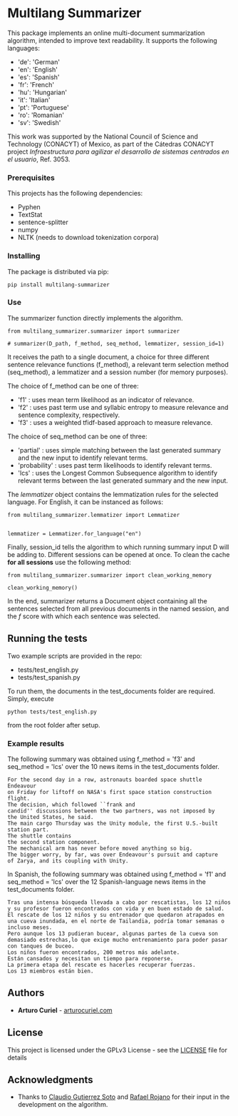 # Multilang Summarizer

This package implements an online multi-document summarization algorithm, intended to improve text readability. It supports the following languages:

* 'de': 'German'
* 'en': 'English'
* 'es': 'Spanish'
* 'fr': 'French'
* 'hu': 'Hungarian'
* 'it': 'Italian'
* 'pt': 'Portuguese'
* 'ro': 'Romanian'
* 'sv': 'Swedish'

This work was supported by the National Council of Science and Technology (CONACYT) of Mexico, as part of the Cátedras CONACYT project _Infraestructura para agilizar el desarrollo de sistemas centrados en el usuario_, Ref. 3053.

### Prerequisites

This projects has the following dependencies:

* Pyphen
* TextStat
* sentence-splitter
* numpy
* NLTK (needs to download tokenization corpora)

### Installing

The package is distributed via pip:

```
pip install multilang-summarizer
```

### Use

The summarizer function directly implements the algorithm.

```
from multilang_summarizer.summarizer import summarizer

# summarizer(D_path, f_method, seq_method, lemmatizer, session_id=1)
```

It receives the path to a single document, a choice for three different sentence relevance functions (f\_method), a relevant term selection method (seq\_method), a lemmatizer and a session number (for memory purposes).

The choice of f\_method can be one of three:

* 'f1' : uses mean term likelihood as an indicator of relevance.
* 'f2' : uses past term use and syllabic entropy to measure relevance and sentence complexity, respectively.
* 'f3' : uses a weighted tfidf-based approach to measure relevance.

The choice of seq\_method can be one of three:

* 'partial' : uses simple matching between the last generated summary and the new input to identify relevant terms.
* 'probability' : uses past term likelihoods to identify relevant terms.
* 'lcs' : uses the Longest Common Subsequence algorithm to identify relevant terms between the last generated summary and the new input.

The _lemmatizer_ object contains the lemmatization rules for the selected language. For English, it can be instanced as follows:

```
from multilang_summarizer.lemmatizer import Lemmatizer


lemmatizer = Lemmatizer.for_language("en")
```

Finally, session\_id tells the algorithm to which running summary input D will be adding to. Different sessions can be opened at once. To clean the cache __for all sessions__ use the following method:

```
from multilang_summarizer.summarizer import clean_working_memory

clean_working_memory()
```

In the end, summarizer returns a Document object containing all the sentences selected from all previous documents in the named session, and the _f_ score with which each sentence was selected.

## Running the tests

Two example scripts are provided in the repo:

* tests/test\_english.py
* tests/test\_spanish.py

To run them, the documents in the test\_documents folder are required. Simply, execute

```
python tests/test_english.py
``` 

from the root folder after setup.

### Example results

The following summary was obtained using f\_method = 'f3' and seq\_method = 'lcs' over the 10 news items in the test\_documents folder.

```
For the second day in a row, astronauts boarded space shuttle Endeavour 
on Friday for liftoff on NASA's first space station construction flight.
The decision, which followed ``frank and 
candid'' discussions between the two partners, was not imposed by 
the United States, he said.
The main cargo Thursday was the Unity module, the first U.S.-built 
station part.
The shuttle contains 
the second station component.
The mechanical arm has never before moved anything so big.
The bigger worry, by far, was over Endeavour's pursuit and capture 
of Zarya, and its coupling with Unity.
```

In Spanish, the following summary was obtained using f\_method = 'f1' and seq\_method = 'lcs' over the 12 Spanish-language news items in the test\_documents folder.

```
Tras una intensa búsqueda llevada a cabo por rescatistas, los 12 niños y su profesor fueron encontrados con vida y en buen estado de salud.
El rescate de los 12 niños y su entrenador que quedaron atrapados en una cueva inundada, en el norte de Tailandia, podría tomar semanas o incluso meses.
Pero aunque los 13 pudieran bucear, algunas partes de la cueva son demasiado estrechas,lo que exige mucho entrenamiento para poder pasar con tanques de buceo.
Los niños fueron encontrados, 200 metros más adelante.
Están cansados y necesitan un tiempo para reponerse.
La primera etapa del rescate es hacerles recuperar fuerzas.
Los 13 miembros están bien.
```
## Authors

* **Arturo Curiel** - [arturocuriel.com](https://www.arturocuriel.com/)

## License

This project is licensed under the GPLv3 License - see the [LICENSE](LICENSE) file for details

## Acknowledgments

* Thanks to [Claudio Gutierrez Soto](http://www.face.ubiobio.cl/~cgutierr/) and [Rafael Rojano](https://scholar.google.com/citations?user=tJO7AnxQtZUC&hl=en) for their input in the development on the algorithm.

